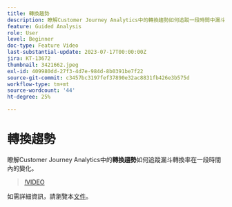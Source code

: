 ```yaml
---
title: 轉換趨勢
description: 瞭解Customer Journey Analytics中的轉換趨勢如何追蹤一段時間中漏斗轉換率的變化。
feature: Guided Analysis
role: User
level: Beginner
doc-type: Feature Video
last-substantial-update: 2023-07-17T00:00:00Z
jira: KT-13672
thumbnail: 3421662.jpeg
exl-id: 409980dd-27f3-4d7e-984d-8b0391be7f22
source-git-commit: c3457bc3197fef37890e32ac8831fb426e3b575d
workflow-type: tm+mt
source-wordcount: '44'
ht-degree: 25%

---
```


# 轉換趨勢

瞭解Customer Journey Analytics中的&#x200B;**轉換趨勢**&#x200B;如何追蹤漏斗轉換率在一段時間內的變化。

>[!VIDEO](https://video.tv.adobe.com/v/3423485/?learn=on&captions=chi_hant)

如需詳細資訊，請瀏覽本[文件](https://experienceleague.adobe.com/docs/analytics-platform/using/guided-analysis/funnel/conversion-trends.html?lang=zh-Hant)。
